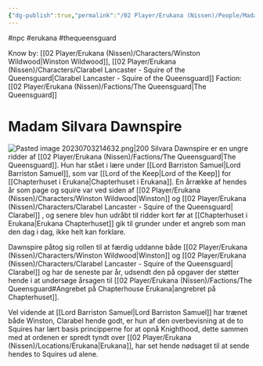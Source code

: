 ```yaml
---
{"dg-publish":true,"permalink":"/02 Player/Erukana (Nissen)/People/Madam Silvara Dawnspire/"}
---
```


#npc #erukana #thequeensguard 

Know by: [[02 Player/Erukana (Nissen)/Characters/Winston Wildwood\|Winston Wildwood]], [[02 Player/Erukana (Nissen)/Characters/Clarabel Lancaster - Squire of the Queensguard\|Clarabel Lancaster - Squire of the Queensguard]]
Faction: [[02 Player/Erukana (Nissen)/Factions/The Queensguard\|The Queensguard]]

# Madam Silvara Dawnspire 
![Pasted image 20230703214632.png|200](/img/user/10%20Attachments/Pasted%20image%2020230703214632.png)
Silvara Dawnspire er en ungre ridder af [[02 Player/Erukana (Nissen)/Factions/The Queensguard\|The Queensguard]]. Hun har stået i lære under [[Lord Barriston Samuel\|Lord Barriston Samuel]], som var [[Lord of the Keep\|Lord of the Keep]] for [[Chapterhuset i Erukana\|Chapterhuset i Erukana]]. En årrække af hendes år som page og squire var ved siden af [[02 Player/Erukana (Nissen)/Characters/Winston Wildwood\|Winston]] og [[02 Player/Erukana (Nissen)/Characters/Clarabel Lancaster - Squire of the Queensguard\| Clarabel]] , og senere blev hun udråbt til ridder kort før at [[Chapterhuset i Erukana\|Erukana Chapterhuset]] gik til grunder under et angreb som man den dag i dag, ikke helt kan forklare. 

Dawnspire påtog sig rollen til at færdig uddanne både [[02 Player/Erukana (Nissen)/Characters/Winston Wildwood\|Winston]] og [[02 Player/Erukana (Nissen)/Characters/Clarabel Lancaster - Squire of the Queensguard\| Clarabel]] og har de seneste par år, udsendt den på opgaver der støtter hende i at undersøge årsagen til [[02 Player/Erukana (Nissen)/Factions/The Queensguard#Angrebet på Chapterhouse Erukana\|angrebret på Chapterhuset]]. 

Vel vidende at [[Lord Barriston Samuel\|Lord Barriston Samuel]] har trænet både Winston, Clarabel hende godt, er hun af den overbevisning at de to Squires har lært basis principperne for at opnå Knighthood, dette sammen med at ordenen er spredt tyndt over [[02 Player/Erukana (Nissen)/Locations/Erukana\|Erukana]], har set hende nødsaget til at sende hendes to Squires ud alene.